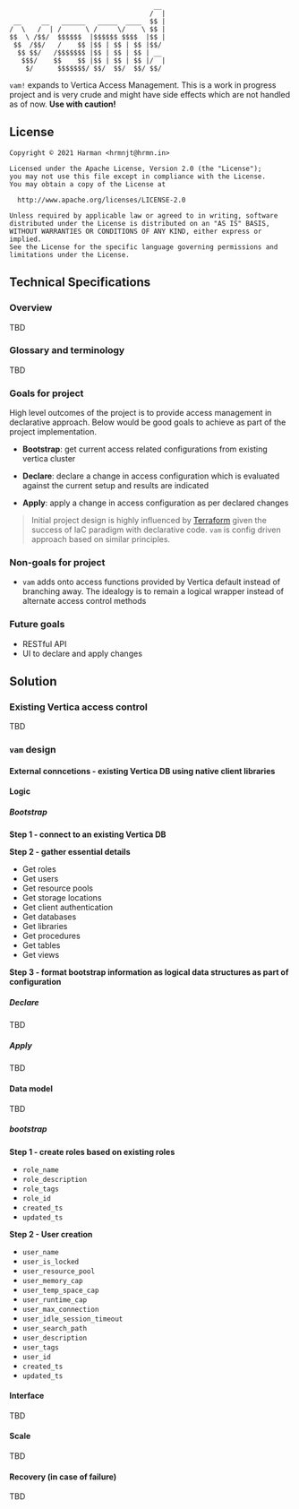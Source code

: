 ```
                                    __
                                   /  |
 __     __   ______   _____  ____  $$ |
/  \   /  | /      \ /     \/    \ $$ |
$$  \ /$$/  $$$$$$  |$$$$$$ $$$$  |$$ |
 $$  /$$/   /    $$ |$$ | $$ | $$ |$$/
  $$ $$/   /$$$$$$$ |$$ | $$ | $$ | __
   $$$/    $$    $$ |$$ | $$ | $$ |/  |
    $/      $$$$$$$/ $$/  $$/  $$/ $$/
```

`vam!` expands to Vertica Access Management. This is a work in progress project 
and is very crude and might have side effects which are not handled as of now. 
**Use with caution!**

## License

```
Copyright © 2021 Harman <hrmnjt@hrmn.in>

Licensed under the Apache License, Version 2.0 (the "License");
you may not use this file except in compliance with the License.
You may obtain a copy of the License at

  http://www.apache.org/licenses/LICENSE-2.0

Unless required by applicable law or agreed to in writing, software
distributed under the License is distributed on an "AS IS" BASIS,
WITHOUT WARRANTIES OR CONDITIONS OF ANY KIND, either express or implied.
See the License for the specific language governing permissions and
limitations under the License.
```

## Technical Specifications

<!-- TODO: add overview for `vam` -->
### Overview

TBD

<!-- TODO: add glossary for `vam` -->
### Glossary and terminology

TBD

### Goals for project

High level outcomes of the project is to provide access management in 
declarative approach. Below would be good goals to achieve as part of the 
project implementation.

- **Bootstrap**: get current access related configurations from existing 
vertica cluster

- **Declare**: declare a change in access configuration which is evaluated 
against the current setup and results are indicated

- **Apply**: apply a change in access configuration as per declared changes

> Initial project design is highly influenced by 
[Terraform](https://www.terraform.io/) given the success of IaC paradigm 
with declarative code. `vam` is config driven approach based on similar 
principles.

### Non-goals for project

- `vam` adds onto access functions provided by Vertica default instead of 
branching away. The idealogy is to remain a logical wrapper instead of 
alternate access control methods

### Future goals

- RESTful API
- UI to declare and apply changes

## Solution

<!-- TODO: current vertica access control design -->
### Existing Vertica access control

TBD

### `vam` design

#### External conncetions - existing Vertica DB using native client libraries


#### Logic

<!-- TODO: Improve BOOTSTRAP logical flow -->
##### Bootstrap

**Step 1 - connect to an existing Vertica DB**

**Step 2 - gather essential details**

- Get roles
- Get users
- Get resource pools
- Get storage locations
- Get client authentication
- Get databases
- Get libraries
- Get procedures
- Get tables
- Get views

**Step 3 - format bootstrap information as logical data structures as part of 
configuration**

<!-- TODO: add DECLARE logical flow -->
##### Declare

TBD

<!-- TODO: add APPLY logical flow -->
##### Apply

TBD

<!-- TODO: add data model details -->
#### Data model

TBD

<!-- TODO: curate below block as per BOOTSTRAP step -->
##### bootstrap

**Step 1 - create roles based on existing roles**

- `role_name`
- `role_description`
- `role_tags`
- `role_id`
- `created_ts`
- `updated_ts`

**Step 2 - User creation**

- `user_name`
- `user_is_locked`
- `user_resource_pool`
- `user_memory_cap`
- `user_temp_space_cap`
- `user_runtime_cap`
- `user_max_connection`
- `user_idle_session_timeout`
- `user_search_path`
- `user_description`
- `user_tags`
- `user_id`
- `created_ts`
- `updated_ts`

<!-- TODO: add interfaces planned for `vam` -->
#### Interface

TBD

<!-- TODO: add approach for scaling `vam` -->
#### Scale

TBD

<!-- TODO: add approach to recover in case of failure -->
#### Recovery (in case of failure)

TBD

